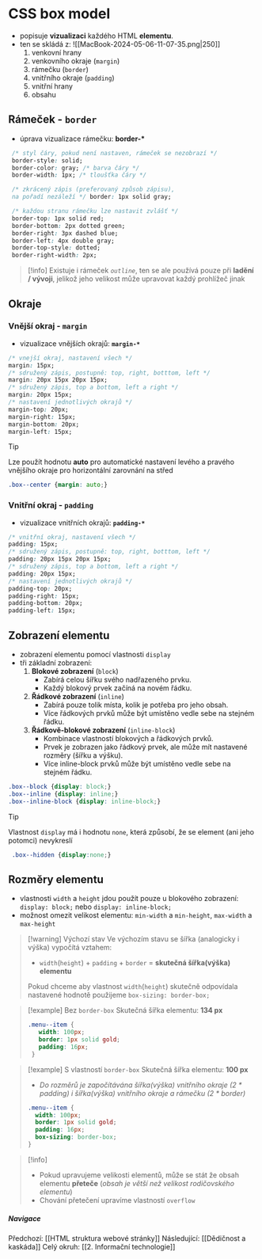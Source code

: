 # CSS box model
- popisuje **vizualizaci** každého HTML **elementu**.
- ten se skládá z:
![[MacBook-2024-05-06-11-07-35.png|250]]
	1. venkovní hrany
	2. venkovního okraje (`margin`)
	3. rámečku (`border`)
	4. vnitřního okraje (`padding`)
	5. vnitřní hrany
	6. obsahu
## Rámeček - `border`
- úprava vizualizace rámečku: **border-\***
```CSS
 /* styl čáry, pokud není nastaven, rámeček se nezobrazí */
 border-style: solid;
 border-color: gray; /* barva čáry */
 border-width: 1px; /* tloušťka čáry */

 /* zkrácený zápis (preferovaný způsob zápisu),
 na pořadí nezáleží */ border: 1px solid gray;

 /* každou stranu rámečku lze nastavit zvlášť */
 border-top: 1px solid red;
 border-bottom: 2px dotted green;
 border-right: 3px dashed blue;
 border-left: 4px double gray;
 border-top-style: dotted;
 border-right-width: 2px;
```

> [!info] 
>  Existuje i rámeček *`outline`*, ten se ale používá pouze při **ladění / vývoji**, jelikož jeho velikost může upravovat každý prohlížeč jinak
## Okraje
### Vnější okraj - `margin`
- vizualizace vnějších okrajů: **`margin-*`**
```CSS
/* vnejší okraj, nastavení všech */
margin: 15px;
/* sdružený zápis, postupně: top, right, botttom, left */
margin: 20px 15px 20px 15px;
/* sdružený zápis, top a bottom, left a right */
margin: 20px 15px;
/* nastavení jednotlivých okrajů */
margin-top: 20px;
margin-right: 15px;
margin-bottom: 20px;
margin-left: 15px;
```

> [!tip] 
>  Lze použít hodnotu **auto** pro automatické nastavení levého a pravého vnějšího okraje pro horizontální zarovnání na střed
>  ```CSS
>  .box--center {margin: auto;}
>  ```
### Vnitřní okraj - `padding`
- vizualizace vnitřních okrajů: **`padding-*`**
```CSS
/* vnitřní okraj, nastavení všech */
padding: 15px;
/* sdružený zápis, postupně: top, right, botttom, left */
padding: 20px 15px 20px 15px;
/* sdružený zápis, top a bottom, left a right */
padding: 20px 15px;
/* nastavení jednotlivých okrajů */
padding-top: 20px;
padding-right: 15px;
padding-bottom: 20px;
padding-left: 15px;
```

## Zobrazení elementu
- zobrazení elementu pomocí vlastnosti `display`
- tři základní zobrazení:
	1. **Blokové zobrazení** (`block`)
		- Zabírá celou šířku svého nadřazeného prvku.
		- Každý blokový prvek začíná na novém řádku.
	2. **Řádkové zobrazení** (`inline`)
		- Zabírá pouze tolik místa, kolik je potřeba pro jeho obsah.
		- Více řádkových prvků může být umístěno vedle sebe na stejném řádku.
	3. **Řádkově-blokové zobrazení** (`inline-block`)
		- Kombinace vlastností blokových a řádkových prvků.
		- Prvek je zobrazen jako řádkový prvek, ale může mít nastavené rozměry (šířku a výšku).
		- Více inline-block prvků může být umístěno vedle sebe na stejném řádku.
```CSS
.box--block {display: block;}
.box--inline {display: inline;}
.box--inline-block {display: inline-block;}
```

> [!tip] 
>  Vlastnost `display` má i hodnotu `none`, která způsobí, že se element (ani jeho potomci) nevykreslí
> ```CSS
>  .box--hidden {display:none;}
> ```

## Rozměry elementu
- vlastnosti `width` a `height` jdou použít pouze u blokového zobrazení: `display: block;` nebo `display: inline-block;`
- možnost omezit velikost elementu: `min-width` a `min-height`, `max-width` a `max-height`

> [!warning] Výchozí stav
> Ve výchozím stavu se šířka (analogicky i výška) vypočítá vztahem:
> - `width`(`height`) + `padding` + `border` = **skutečná šířka(výška) elementu**
> 
> Pokud chceme aby vlastnost `width`(`height`) skutečně odpovídala nastavené hodnotě použijeme `box-sizing: border-box;`
> 

> [!example] Bez `border-box`
> Skutečná šířka elementu: **134 px**
> ```CSS
> .menu--item {
> 	 width: 100px;
> 	 border: 1px solid gold;
> 	 padding: 16px;
>  }
>  ```

> [!example]  S vlastností `border-box`
> Skutečná šířka elementu: **100 px**
> - *Do rozměrů je započítávána šířka(výška) vnitřního okraje (2 \* padding) i šířka(výška) vnitřního okraje a rámečku (2 \* border)*
>  ```CSS
> .menu--item {
> 	 width: 100px;
> 	 border: 1px solid gold;
> 	 padding: 16px;
> 	 box-sizing: border-box;
>  }
>  ```

> [!info] 
> - Pokud upravujeme velikosti elementů, může se stát že obsah elementu **přeteče** (*obsah je větší než velikost rodičovského elementu*)
> - Chování přetečení upravíme vlastností `overflow`


##### Navigace
Předchozí:  [[HTML struktura webové stránky]]
Následující: [[Dědičnost a kaskáda]]
Celý okruh: [[2. Informační technologie]]